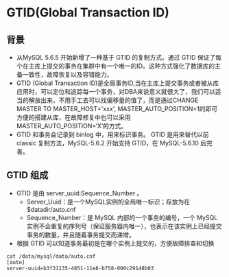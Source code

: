 # GTID(Global Transaction ID)

## 背景
- 从MySQL 5.6.5 开始新增了一种基于 GTID 的复制方式。通过 GTID 保证了每个在主库上提交的事务在集群中有一个唯一的ID。这种方式强化了数据库的主备一致性，故障恢复以及容错能力。
- GTID (Global Transaction ID)是全局事务ID,当在主库上提交事务或者被从库应用时，可以定位和追踪每一个事务，对DBA来说意义就很大了，我们可以适当的解放出来，不用手工去可以找偏移量的值了，而是通过CHANGE MASTER TO MASTER_HOST='xxx', MASTER_AUTO_POSITION=1的即可方便的搭建从库，在故障修复中也可以采用MASTER_AUTO_POSITION=‘X’的方式。
- GTID 和事务会记录到 binlog 中，用来标识事务。
GTID 是用来替代以前 classic 复制方法，MySQL-5.6.2 开始支持 GTID，在 MySQL-5.6.10 后完善。

## GTID 组成
- GTID 是由 server_uuid:Sequence_Number 。
    - Server_Uuid：是一个MySQL实例的全局唯一标识；存放为在$datadir/auto.cnf
    - Sequence_Number：是 MySQL 内部的一个事务的编号，一个 MySQL 实例不会重复的序列号（保证服务器内唯一），也表示在该实例上已经提交事务的数量，并且随着事务提交而递增。
- 根据 GTID 可以知道事务最初是在哪个实例上提交的，方便故障排查和切换
```
cat /data/mysql/data/auto.cnf 
[auto]
server-uuid=b3f31135-4851-11e8-b758-000c29148b03
```